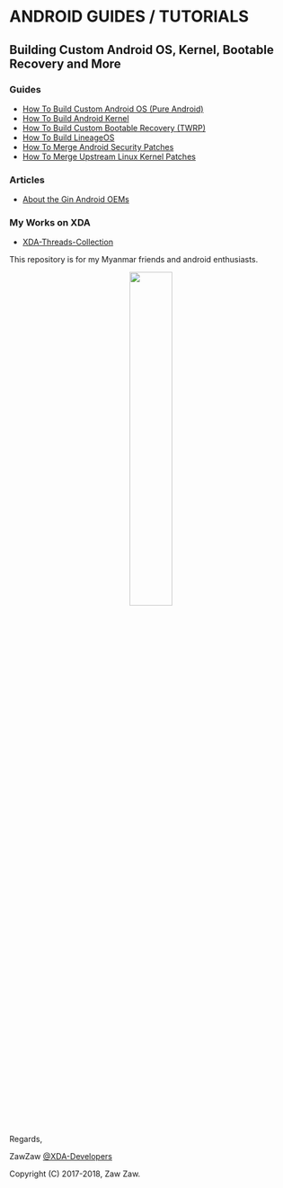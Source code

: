 # ANDROID GUIDES / TUTORIALS
## Building Custom Android OS, Kernel, Bootable Recovery and More

### Guides
- [How To Build Custom Android OS (Pure Android)](https://github.com/zawzaww/android-tutorials/blob/android/Guides/Building-AOSP-ROM.md)
- [How To Build Android Kernel](https://github.com/zawzaww/android-tutorials/blob/android/Guides/Building-Android-Kernel.md)
- [How To Build Custom Bootable Recovery (TWRP)](https://github.com/zawzaww/android-tutorials/blob/android/Guides/Building-TWRP-Recovery.md)
- [How To Build LineageOS](https://github.com/zawzaww/android-tutorials/blob/android/Guides/Building-LineageOS.md)
- [How To Merge Android Security Patches](https://github.com/zawzaww/android-tutorials/blob/android/Guides/Updating-Android-Security-Patchs.md)
- [How To Merge Upstream Linux Kernel Patches](https://github.com/zawzaww/android-tutorials/blob/android/Guides/Updating-Linux-Kernel-Patchs.md)

### Articles
- [About the Gin Android OEMs](https://github.com/zawzaww/android-tutorials/blob/android/Articles/Gin-Android-OEMs.md)

### My Works on XDA
- [XDA-Threads-Collection](https://github.com/zawzaww/android-tutorials/blob/android/Notes/XDA-Threads-Collection.md)

This repository is for my Myanmar friends and android enthusiasts.

<center><img src="https://upload.wikimedia.org/wikipedia/commons/thumb/d/db/Android_robot_2014.svg/511px-Android_robot_2014.svg.png" height="39%" width="39%;"/></center> 


Regards,

ZawZaw [@XDA-Developers](https://forum.xda-developers.com/member.php?u=7581611)

Copyright (C) 2017-2018, Zaw Zaw.
